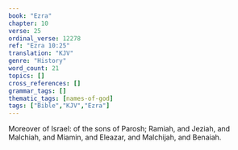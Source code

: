 ```yaml
---
book: "Ezra"
chapter: 10
verse: 25
ordinal_verse: 12278
ref: "Ezra 10:25"
translation: "KJV"
genre: "History"
word_count: 21
topics: []
cross_references: []
grammar_tags: []
thematic_tags: [names-of-god]
tags: ["Bible","KJV","Ezra"]
---
```

Moreover of Israel: of the sons of Parosh; Ramiah, and Jeziah, and Malchiah, and Miamin, and Eleazar, and Malchijah, and Benaiah.
